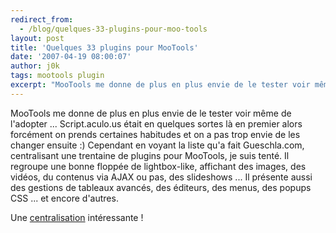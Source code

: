 ```yaml
---
redirect_from:
  - /blog/quelques-33-plugins-pour-moo-tools
layout: post
title: 'Quelques 33 plugins pour MooTools'
date: '2007-04-19 08:00:07'
author: j0k
tags: mootools plugin
excerpt: "MooTools me donne de plus en plus envie de le tester voir même de l'adopter ... Script.aculo.us était en quelques sortes là en premier alors forcément on prends certaines habitudes et on a pas trop envie de les changer ensuite :)     \nCependant en voyant la liste qu'a fait Gueschla.com, centralisant une trentaine de plugins pour MooTools, je suis tenté.  \n     …"
---
```


MooTools me donne de plus en plus envie de le tester voir même de l'adopter ... Script.aculo.us était en quelques sortes là en premier alors forcément on prends certaines habitudes et on a pas trop envie de les changer ensuite :)
Cependant en voyant la liste qu'a fait Gueschla.com, centralisant une trentaine de plugins pour MooTools, je suis tenté.   Il regroupe une bonne floppée de lightbox-like, affichant des images, des vidéos, du contenus via AJAX ou pas, des slideshows ...   Il présente aussi des gestions de tableaux avancés, des éditeurs, des menus, des popups CSS ... et encore d'autres.

Une [centralisation](http://gueschla.com/2007/04/16/33-plugins-pour-mootools-que-vous-devriez-connaitre/) intéressante !
